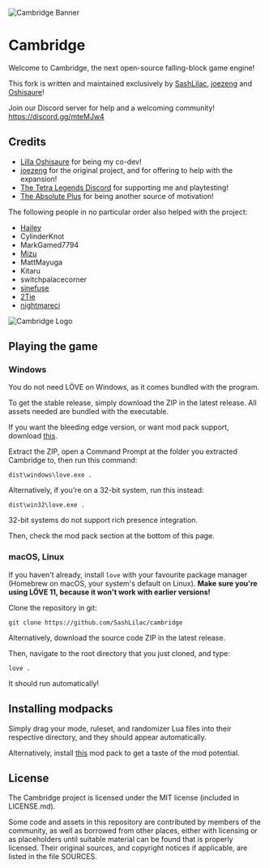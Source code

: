 ![Cambridge Banner](https://cdn.discordapp.com/attachments/764432435802013709/767724895076614154/cambridge_logo_lt.png)

Cambridge
=========

Welcome to Cambridge, the next open-source falling-block game engine!

This fork is written and maintained exclusively by [SashLilac](https://github.com/SashLilac), [joezeng](https://github.com/joezeng) and [Oshisaure](https://github.com/oshisaure)!

Join our Discord server for help and a welcoming community! https://discord.gg/mteMJw4

Credits
-------

- [Lilla Oshisaure](https://www.youtube.com/user/LeSpyroshisaure) for being my co-dev!
- [joezeng](https://github.com/joezeng) for the original project, and for offering to help with the expansion!
- [The Tetra Legends Discord](http://discord.com/invite/7hMx5r2) for supporting me and playtesting!
- [The Absolute Plus](https://discord.gg/6Gf2awJ) for being another source of motivation!

The following people in no particular order also helped with the project:
- [Hailey](https://github.com/haileylgbt)
- CylinderKnot
- MarkGamed7794
- [Mizu](https://github.com/rexxt)
- MattMayuga
- Kitaru
- switchpalacecorner
- [sinefuse](https://github.com/sinefuse)
- [2Tie](https://github.com/2Tie)
- [nightmareci](https://github.com/nightmareci)

![Cambridge Logo](https://cdn.discordapp.com/attachments/625496179433668635/763363717730664458/Icon_2.png)

Playing the game
----------------

### Windows

You do not need LÖVE on Windows, as it comes bundled with the program.  

To get the stable release, simply download the ZIP in the latest release. All assets needed are bundled with the executable.

If you want the bleeding edge version, or want mod pack support, download [this](https://github.com/SashLilac/cambridge/archive/master.zip).

Extract the ZIP, open a Command Prompt at the folder you extracted Cambridge to, then run this command:

	dist\windows\love.exe .

Alternatively, if you're on a 32-bit system, run this instead:

	dist\win32\love.exe .

32-bit systems do not support rich presence integration.

Then, check the mod pack section at the bottom of this page.

### macOS, Linux

If you haven't already, install `love` with your favourite package manager (Homebrew on macOS, your system's default on Linux). **Make sure you're using LÖVE 11, because it won't work with earlier versions!**

Clone the repository in git:

	git clone https://github.com/SashLilac/cambridge

Alternatively, download the source code ZIP in the latest release.

Then, navigate to the root directory that you just cloned, and type:

	love .

It should run automatically!

## Installing modpacks

Simply drag your mode, ruleset, and randomizer Lua files into their respective directory, and they should appear automatically.  

Alternatively, install [this](https://github.com/SashLilac/cambridge/releases/download/v0.2.1/modpackv1.zip) mod pack to get a taste of the mod potential.

License
-------

The Cambridge project is licensed under the MIT license (included in LICENSE.md).

Some code and assets in this repository are contributed by members of the
community, as well as borrowed from other places, either with licensing
or as placeholders until suitable material can be found that is properly
licensed. Their original sources, and copyright notices if applicable, are
listed in the file SOURCES.
